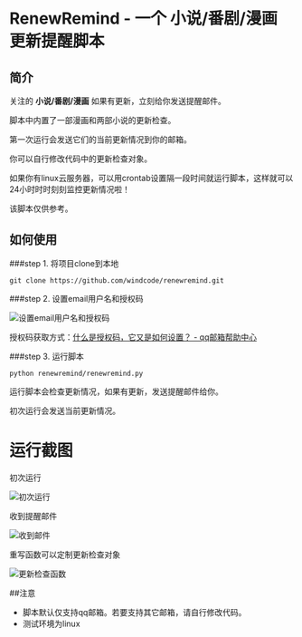 # RenewRemind - 一个 小说/番剧/漫画 更新提醒脚本

## 简介
关注的 **小说/番剧/漫画** 如果有更新，立刻给你发送提醒邮件。

脚本中内置了一部漫画和两部小说的更新检查。

第一次运行会发送它们的当前更新情况到你的邮箱。

你可以自行修改代码中的更新检查对象。

如果你有linux云服务器，可以用crontab设置隔一段时间就运行脚本，这样就可以24小时时时刻刻监控更新情况啦！

该脚本仅供参考。
## 如何使用
###step 1. 将项目clone到本地

```
git clone https://github.com/windcode/renewremind.git
```

###step 2. 设置email用户名和授权码

![设置email用户名和授权码](https://github.com/windcode/renewremind/raw/master/screenshots/1.png)

授权码获取方式：[什么是授权码，它又是如何设置？ - qq邮箱帮助中心](http://service.mail.qq.com/cgi-bin/help?subtype=1&&no=1001256&&id=28)

###step 3. 运行脚本

```
python renewremind/renewremind.py
```

运行脚本会检查更新情况，如果有更新，发送提醒邮件给你。

初次运行会发送当前更新情况。

# 运行截图

初次运行

![初次运行](https://github.com/windcode/renewremind/raw/master/screenshots/2.png)

收到提醒邮件

![收到邮件](https://github.com/windcode/renewremind/raw/master/screenshots/3.png)

重写函数可以定制更新检查对象

![更新检查函数](https://github.com/windcode/renewremind/raw/master/screenshots/4.png)


##注意

* 脚本默认仅支持qq邮箱。若要支持其它邮箱，请自行修改代码。
* 测试环境为linux




